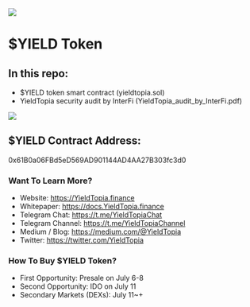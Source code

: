 <img src="https://2520259417-files.gitbook.io/~/files/v0/b/gitbook-x-prod.appspot.com/o/spaces%2FK2ZJ3HiSfjzpYCqnaUpG%2Fuploads%2FZvDedtj1DXhgiLecAWii%2Ftwitter_header%20(5).png?alt=media&token=0afe6ba9-1449-4b64-925c-9e27c0093bcb">

# $YIELD Token

## In this repo:
- $YIELD token smart contract (yieldtopia.sol)
- YieldTopia security audit by InterFi (YieldTopia_audit_by_InterFi.pdf)

<img src="https://files.gitbook.com/v0/b/gitbook-x-prod.appspot.com/o/spaces%2FK2ZJ3HiSfjzpYCqnaUpG%2Fuploads%2FKwF9L5DeIn17z1DFX3RE%2Fsdsd.png?alt=media&token=7fd856c6-5d3d-41f9-9f5e-11c20dcbd56e">

## $YIELD Contract Address:
0x61B0a06FBd5eD569AD901144AD4AA27B303fc3d0

### Want To Learn More?
- Website: https://YieldTopia.finance
- Whitepaper: https://docs.YieldTopia.finance
- Telegram Chat: https://t.me/YieldTopiaChat
- Telegram Channel: https://t.me/YieldTopiaChannel
- Medium / Blog: https://medium.com/@YieldTopia
- Twitter: https://twitter.com/YieldTopia

### How To Buy $YIELD Token? 
- First Opportunity: Presale on July 6-8
- Second Opportunity: IDO on July 11
- Secondary Markets (DEXs): July 11~+

